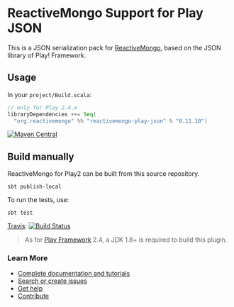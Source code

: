 # ReactiveMongo Support for Play JSON

This is a JSON serialization pack for [ReactiveMongo](http://reactivemongo.org), based on the JSON library of Play! Framework.

## Usage

In your `project/Build.scala`:

```scala
// only for Play 2.4.x
libraryDependencies ++= Seq(
  "org.reactivemongo" %% "reactivemongo-play-json" % "0.11.10")
```

[![Maven Central](https://maven-badges.herokuapp.com/maven-central/org.reactivemongo/reactivemongo-play-json_2.11/badge.svg)](https://maven-badges.herokuapp.com/maven-central/org.reactivemongo/reactivemongo-play-json_2.11/)

## Build manually

ReactiveMongo for Play2 can be built from this source repository.

    sbt publish-local

To run the tests, use:

    sbt test

[Travis](https://travis-ci.org/ReactiveMongo/Reactivemongo-Play-Json): [![Build Status](https://travis-ci.org/ReactiveMongo/Reactivemongo-Play-Json.svg?branch=master)](https://travis-ci.org/ReactiveMongo/Reactivemongo-Play-Json)

> As for [Play Framework](http://playframework.com/) 2.4, a JDK 1.8+ is required to build this plugin.

### Learn More

- [Complete documentation and tutorials](http://reactivemongo.org/releases/0.11/documentation/tutorial/play2.html)
- [Search or create issues](https://github.com/ReactiveMongo/ReactiveMongo-Play-Json/issues)
- [Get help](https://groups.google.com/forum/?fromgroups#!forum/reactivemongo)
- [Contribute](https://github.com/ReactiveMongo/ReactiveMongo/blob/master/CONTRIBUTING.md#reactivemongo-developer--contributor-guidelines)
